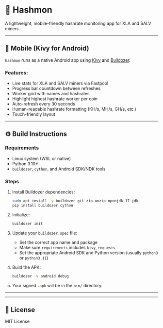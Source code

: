 # 🦴 Hashmon

A lightweight, mobile-friendly hashrate monitoring app for XLA and SALV miners.

---

## 📱 Mobile (Kivy for Android)

`hashmon` runs as a native Android app using [Kivy](https://kivy.org) and [Buildozer](https://github.com/kivy/buildozer).

### Features:
- Live stats for XLA and SALV miners via Fastpool
- Progress bar countdown between refreshes
- Worker grid with names and hashrates
- Highlight highest hashrate worker per coin
- Auto-refresh every 30 seconds
- Human-readable hashrate formatting (KH/s, MH/s, GH/s, etc.)
- Touch-friendly layout

---

## ⚙️ Build Instructions

### Requirements
- Linux system (WSL or native)
- Python 3.10+
- `buildozer`, `cython`, and Android SDK/NDK tools

### Steps

1. Install Buildozer dependencies:
   ```bash
   sudo apt install -y buildozer git zip unzip openjdk-17-jdk
   pip install buildozer cython
   ```

2. Initialize:
   ```bash
   buildozer init
   ```

3. Update your `buildozer.spec` file:
   - Set the correct app name and package
   - Make sure `requirements` includes `kivy`, `requests`
   - Set the appropriate Android SDK and Python version (usually `python3` or `python3.11`)

4. Build the APK:
   ```bash
   buildozer -v android debug
   ```

5. Your signed `.apk` will be in the `bin/` directory.

---

---

## 📄 License

MIT License
